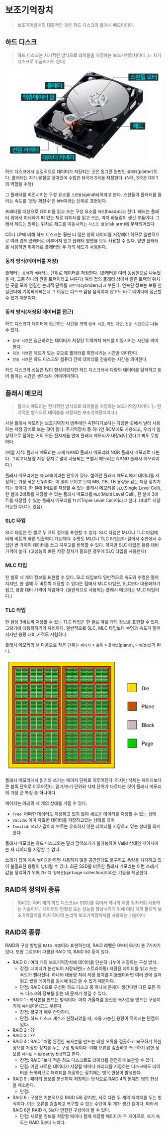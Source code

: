 # 보조기억장치 
> 보조기억장치의 대중적인 것은 하드 디스크와 플래시 메모리이다. 

## 하드 디스크
> 하드 디스크는 자기적인 방식으로 테이블을 지정하는 보조기억장치이다. (= 자기디스크로 취급하기도 한다)

![img.png](../../img/하드디스크_구조.png)

하드 디스크에서 실질적으로 데이터가 저장되는 곳은 동그란 원판인 `플래터`(platter)이다.
플래터는 자기 물질로 덮여있어 수많은 N극과 S극을 저장한다. (N극, S극은 0과 1의 역할을 수행)

그 플래터를 회전시키는 구성 요소를 `스핀들`(spindle)이라고 한다.
스핀들이 플래터를 돌리는 속도를 '분당 회전수'인 `RPM`이라는 단위로 표현된다. 

프래터를 대상으로 데이터를 읽고 쓰는 구성 요소를 `헤드`(head)라고 한다.
헤드는 플래터 위에서 미세하게 떠 있는 채로 데이터를 읽고 쓰는, 마치 바늘같이 생긴 부품이다. 
그래서 헤드는 원하는 위치로 헤드를 이동시키는 `디스크 암`(disk arm)에 부착되어있다.

CD나 LP에 비해 하드 디스크는 훨씬 더 많은 양의 데이터를 저장해야 하므로 일반적으로 여러 겹의 플래터로 이루어져 있고 플래터 양면을 모두 사용할 수 있다.
양면 플래터를 사용하면 위아래로 플래터당 두 개의 헤드가 사용된다. 

### 동작 방식(데이터를 저장)
플래터는 `트랙`과 `섹터`라는 단위로 데이터를 저장한다. (플래터를 여러 동심원으로 나누었을 때, 그중 하나의 원을 트랙이라고 부른다)
여러 겹의 플래터 상에서 같은 트랙의 위치 한 곳을 모아 연결한 논리적 단위를 `실린더`(cylinder)라고 부른다.
연속된 정보는 보통 한 실린더에 기록되게되는데 그 이유는 디스크 암을 움직이지 않고도 바로 데이터에 접근할 수 있기 때문이다. 

### 동작 방식(저장된 데이터를 접근)
하드 디스크가 데이터에 접근하는 시간을 크게 `탐색 시간`, `회전 지연`, `전송 시간`으로 나눌 수 있다.

* `탐색 시간`은 접근하려는 데이터가 저장된 트랙까지 헤드를 이동시키는 시간을 의미한다. 
* `회전 지연`은 헤드가 있는 곳으로 플래터를 회전시키는 시간을 의미한다.
* `전송 시간`은 하드 디스크와 컴퓨터 간에 데이터를 전송하는 시간을 의미한다. 

하드 디스크의 성능은 많이 향상되었지만 하드 디스크에서 다량의 데이터를 탐색하고 읽어 들이는 시간은 생각보다 어마어마하다.

## 플래시 메모리
> 플래시 메모리는 전기적인 방식으로 테이블을 지정하는 보조기억장치이다. (= 전기적인 방식으로 테이블을 지정하는 보조기억장치이다.)

사실 플래시 메모리는 보조기억장치 범주에만 속한다기보다는 다양한 곳에서 널리 사용하는 저장 장치로 보는 것이 옳다. 
주기억장치 중 하나인 ROM에도 사용되고, 우리가 일상적으로 접하는 거의 모든 전자제품 안에 플래시 메모리가 내장되어 있다고 봐도 무방하다. 

(깨알 지식: 플래시 메모리는 크게 NAND 플래시 메모리와 NOR 플래시 메모리로 나뉜다.  그리고대용량 저장 장치로 많이 사용되는 프랠시 메모리는 NAND 플래시 메모리이다.)

플래시 메모리에는 `셀`(cell)이라는 단위가 있다. 셀이란 플래시 메모리에서 데이터를 저장하는 가장 작은 단위이다. 
이 셀이 모이고 모여 MB, GB, TB 용량을 갖는 저장 장치가 되는 것이다. 
한 셀에 1비트를 저장할 수 있는 플래시 메모리를 `SLC`(Single Level Cell), 한 셀에 2비트를 저장할 수 있는 플래시 메모리를 `MLC`(Multi Level Cell),
한 셀에 3비트를 저장할 수 있는 플래시 메모리를 `TLC`(Triple Level Cell)이라고 한다. (4비트 저장 가능한 QLC도 있음)

### SLC 타입 
SLC 타입은 한 셀로 두 개의 정보를 표현할 수 있다.
SLC 타입은 MLC나 TLC 타입에 비해 비트의 빠른 입출력이 가능하다.
수명도 MLC나 TLC 타입보다 길어서 수만에서 수십만 번 가까이 데이터를 쓰고 지우고를 반복할 수 있다. 
하지만 SLC 타입은 용량 대비 가격이 높다. (고성능의 빠른 저장 장치가 필요한 경우에 SLC 타입을 사용한다)

### MLC 타입
한 셀로 네 개의 정보를 표현할 수 있다. 
SLC 타입보다 일반적으로 속도와 수명은 떨어지지만, 한 셀에 두 비트씩 저장할 수 있다는 점에서 MLC 타입은, SLC보다 대용화하기 쉽고, 용량 대비 가격이 저렴하다. 
(일반적으로 사용되는 플래시 메모리는 MLC 타입이다.)

### TLC 타입
한 셀당 3비트씩 저장할 수 있는 TLC 타입은 한 셀로 여덟 개의 정보를 표현할 수 있다. 그렇기에 대용화하기가 유리하다. 
일반적으로 SLC, MLC 타입보다 수명과 속도가 떨어지지만 용량 대비 가격도 저렴하다.

플래시 메모리의 셀 다음으로 작은 단위는 `페이지` > `블록` > `플레인`(plane), `다이`(die)가 된다. 

![img.png](../../img/플래시_메모리_단위.png)

플래시 메모리에서 읽기와 쓰기는 페이지 단위로 이루어진다. 하지만 삭제는 페이지보다 큰 블록 단위로 이루어진다. 
읽기/쓰기 단위와 삭제 단위가 다르다는 것이 플래시 메모리의 가장 큰 특징 중 하나이다. 

페이지는 아래의 세 개의 상태를 가질 수 있다.
* `Free`: 어떠한 데이터도 저장하고 있지 않아 새로운 데이터를 저장할 수 있는 상태
* `Valide`: 이미 유효한 데이터를 저장하고있는 상태를 의미
* `Invalid`: 쓰레기값이라 부르는 유효하지 않은 데이터를 저장하고 있는 상태를 의미한다.

플래시 메모리는 하드 디스크와는 달리 덮어쓰기가 불가능하여 Valid 상태인 페이지에는 새 데이터를 저장할 수 없다.

쓰레기 값이 계속 쌓이기만하면 사용하지 않을 공간인데도 불구하고 용량을 차지하고 있어 불필요한 용량이 낭비될 수 있다.
최근 SSD를 비롯한 플래시 메모리는 이런 쓰레기값을 정리하기 위해 `가비지 컬렉션`(garbage collection)이라는 기능을 제공한다.

## RAID의 정의와 종류

> RAID는 여러 개의 하드 디스크(or SSD)를 묶어서 하나의 저장 장치처럼 사용하는 기술이다.`
> 데이터의 안정성 또는 성능을 향상시키기 위해 여러 개의 물리적 보조기억장치를 마치 하나의 논리적 보조기억장치처럼 사용하는 기술이다. 

## RAID의 종류 
RAID의 구성 방법을 `RAID 레벨`이라 표현하는데, RAID 레벨은 0부터 6까지 총 7가지가 있다. 또한 그로부터 파생된 RAID 10, RAID 50 등이 있다. 

* RAID 0 : 여러 개의 보조기억장치에 데이터를 단순히 나누어 저장하는 구성 방식.
  * 장점: 데이터가 분산되어 저장되면(= 스트라이핑) 저장된 데이터를 읽고 쓰는 속도가 빨라진다. 하나의 대용량 처리 저장 장치를 이용했더라면 여러 번에 걸쳐 읽고 썼을 데이터를 동시에 읽고 쓸 수 있기 때문이다.
  * 단점: RAID 0으로 구성된 하드 디스크 중 하나에 문제가 생긴다면 다른 모든 하드 디스크의 정보를 읽는 데 문제가 생길 수 있다.
* RAID 1 : 복사본을 만드는 방식이다. 마치 거울처럼 완전한 복사본을 만드는 구성이기에 `미러링`이라고도 부른다.
  * 장점: 복구가 매우 간단하다. 
  * 단점: 하드 디스크 개수가 한정되었을 때, 사용 가능한 용량이 적어지는 단점이 있다.
* RAID 2 : ??
* RAID 3 : ??
* RAID 4 : RAID 1처럼 완전한 복사본을 만드는 대신 오류를 검출하고 복구하기 위한 정보를 저장한 장치를 두는 구성 방식이다. 이때 오류를 검출하고 복구하기 위한 정보를 `패리트 비트`(parity bit)라고 한다.
  * 장점: RAID 1보다 적은 하드 디스크로도 데이터를 안전하게 보관할 수 있다. 
  * 단점: 어떤 새로운 데이터가 저장될 때마다 패리티를 저장하는 디스크에도 데이터를 쓰게되므로 패리티를 저장하는 장치에는 병목 현상이 발생한다.
* RAID 5 : 패리티 정보를 분산하여 저장하는 방식으로 RAID 4의 문제인 병목 현상을 해소한다.
  * 단점: 
* RAID 6 : 구성은 기본적으로 RAID 5와 같지만, 서로 다른 두 개의 패리티를 두는 방식이다. 이는 오류를 검출하고 복구할 수 있는 수단이 두 개가 생긴 셈이다. 따라서 RAID 6은 RAID 4, 5보다 안전한 구성이라 볼 수 있다. 
  * 단점: 새로운 정보를 저장할 때마다 함께 저장할 패리티가 두 개이므로, 쓰기 속도는 RAID 5보다 느리다.

